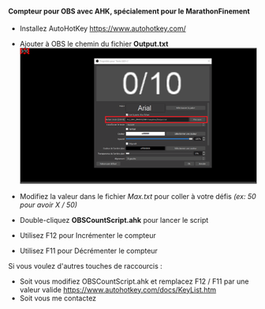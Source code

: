 #### Compteur pour OBS avec AHK, spécialement pour le MarathonFinement



* Installez AutoHotKey https://www.autohotkey.com/

* Ajouter à OBS le chemin du fichier **Output.txt**
![Image OBS Text Source](obs_text_source.png)

* Modifiez la valeur dans le fichier _Max.txt_ pour coller à votre défis _(ex: 50 pour avoir X / 50)_
* Double-cliquez **OBSCountScript.ahk** pour lancer le script


* Utilisez F12 pour Incrémenter le compteur
* Utilisez F11 pour Décrémenter le compteur



Si vous voulez d'autres touches de raccourcis :
* Soit vous modifiez OBSCountScript.ahk et remplacez F12 / F11 par une valeur valide
https://www.autohotkey.com/docs/KeyList.htm  
* Soit vous me contactez
